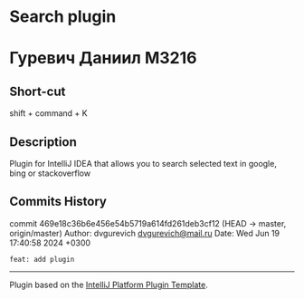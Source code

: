 # Search plugin
# Гуревич Даниил М3216

## Short-cut
shift + command + K

<!-- Plugin description -->
## Description
Plugin for IntelliJ IDEA that allows you to search selected text in google, bing or stackoverflow
<!-- Plugin description end -->

## Commits History
commit 469e18c36b6e456e54b5719a614fd261deb3cf12 (HEAD -> master, origin/master)
Author: dvgurevich <dvgurevich@mail.ru>
Date:   Wed Jun 19 17:40:58 2024 +0300

    feat: add plugin

---
Plugin based on the [IntelliJ Platform Plugin Template][template].

[template]: https://github.com/JetBrains/intellij-platform-plugin-template
